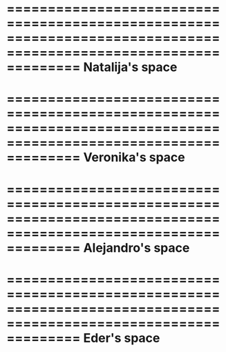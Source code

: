 =================================================================================================================
Natalija's space
=================================================================================================================
































































































=================================================================================================================
Veronika's space
=================================================================================================================

































































































=================================================================================================================
Alejandro's space
=================================================================================================================

































































































=================================================================================================================
Eder's space
=================================================================================================================

































































































